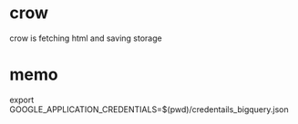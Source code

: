# crow
crow is fetching html and saving storage

# memo
export GOOGLE_APPLICATION_CREDENTIALS=$(pwd)/credentails_bigquery.json
